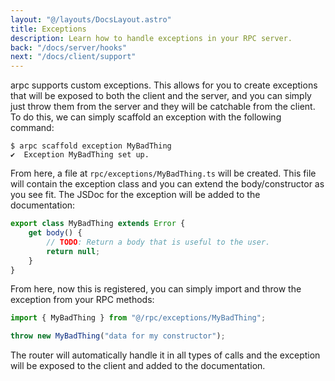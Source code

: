 ```yaml
---
layout: "@/layouts/DocsLayout.astro"
title: Exceptions
description: Learn how to handle exceptions in your RPC server.
back: "/docs/server/hooks"
next: "/docs/client/support"
---
```


arpc supports custom exceptions. This allows for you to create exceptions that will be exposed to both the client and the server, and you can simply just throw them from the server and they will be catchable from the client. To do this, we can simply scaffold an exception with the following command:

```plaintext
$ arpc scaffold exception MyBadThing
✔  Exception MyBadThing set up.
```

From here, a file at `rpc/exceptions/MyBadThing.ts` will be created. This file will contain the exception class and you can extend the body/constructor as you see fit. The JSDoc for the exception will be added to the documentation:

```ts
export class MyBadThing extends Error {
    get body() {
        // TODO: Return a body that is useful to the user.
        return null;
    }
}
```

From here, now this is registered, you can simply import and throw the exception from your RPC methods:

```ts
import { MyBadThing } from "@/rpc/exceptions/MyBadThing";

throw new MyBadThing("data for my constructor");
```

The router will automatically handle it in all types of calls and the exception will be exposed to the client and added to the documentation.

